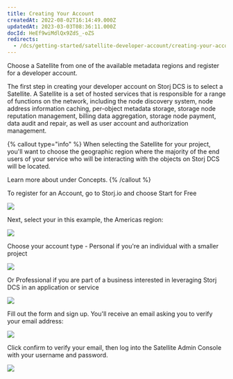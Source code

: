 ```yaml
---
title: Creating Your Account
createdAt: 2022-08-02T16:14:49.000Z
updatedAt: 2023-03-03T08:36:11.000Z
docId: HeEf9wiMdlQx9ZdS_-oZS
redirects:
  - /dcs/getting-started/satellite-developer-account/creating-your-account
---
```


Choose a Satellite from one of the available metadata regions and register for  a developer account.

The first step in creating your developer account on Storj DCS is to select a Satellite. A Satellite is a set of hosted services that is responsible for a range of functions on the network, including the node discovery system, node address information caching,  per-object metadata storage, storage node reputation management, billing data aggregation, storage node payment, data audit and repair, as well as user account and authorization management.&#x20;

{% callout type="info"  %} 
When selecting the Satellite for your project, you'll want to choose the geographic region where the majority of the end users of your service who will be interacting with the objects on Storj DCS will be located.

Learn more about [](docId\:v0b3GtAU4dDT_1qibwCxc) under Concepts.
{% /callout %}

To register for an Account, go to Storj.io and choose Start for Free

![](https://archbee-image-uploads.s3.amazonaws.com/kv3plx2xmXcUGcVl4Lttj/KUG4mPsNpzLXMkulWZJ4W_account01.png)

Next, select your [](docId\:v0b3GtAU4dDT_1qibwCxc) in this example, the Americas region:

![](https://archbee-image-uploads.s3.amazonaws.com/kv3plx2xmXcUGcVl4Lttj/E3ie6SDBodo6Xz1t32IeN_account02.png)

Choose your account type - Personal if you're an individual with a smaller project&#x20;

![](https://archbee-image-uploads.s3.amazonaws.com/kv3plx2xmXcUGcVl4Lttj/ProKS3n1_rBPBj3PON-Em_account03.png)

Or Professional if you are part of a business interested in leveraging Storj DCS in an application or service

![](https://archbee-image-uploads.s3.amazonaws.com/kv3plx2xmXcUGcVl4Lttj/He52WhNreWbPyINWumw6-_account04.png)

Fill out the form and sign up. You'll receive an email asking you to verify your email address:

![](https://archbee-image-uploads.s3.amazonaws.com/kv3plx2xmXcUGcVl4Lttj/by3ZW3r_m_fHXyCGOgml8_account05.png)

Click confirm to verify your email, then log into the Satellite Admin Console with your username and password.&#x20;

![](https://archbee-image-uploads.s3.amazonaws.com/kv3plx2xmXcUGcVl4Lttj/5rma6dFXWcIYqmvAAAitf_account06.png)




